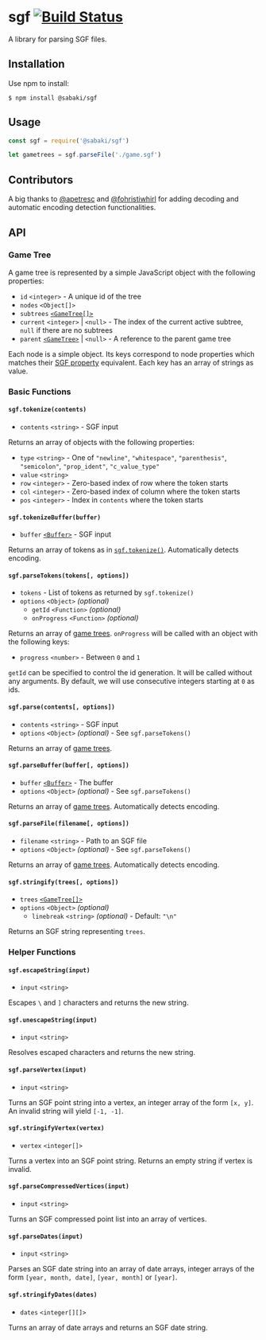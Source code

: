 # sgf [![Build Status](https://travis-ci.org/SabakiHQ/sgf.svg?branch=master)](https://travis-ci.org/SabakiHQ/sgf)

A library for parsing SGF files.

## Installation

Use npm to install:

~~~
$ npm install @sabaki/sgf
~~~

## Usage

~~~js
const sgf = require('@sabaki/sgf')

let gametrees = sgf.parseFile('./game.sgf')
~~~

## Contributors

A big thanks to [@apetresc](https://github.com/apetresc) and [@fohristiwhirl](https://github.com/fohristiwhirl) for adding decoding and automatic encoding detection functionalities.

## API

### Game Tree

A game tree is represented by a simple JavaScript object with the following properties:

* `id` `<integer>` - A unique id of the tree
* `nodes` `<Object[]>`
* `subtrees` [`<GameTree[]>`](#game-tree)
* `current` `<integer>` | `<null>` - The index of the current active subtree, `null` if there are no subtrees
* `parent` [`<GameTree>`](#game-tree) | `<null>` - A reference to the parent game tree

Each node is a simple object. Its keys correspond to node properties which matches their [SGF property](https://www.red-bean.com/sgf/proplist.html) equivalent. Each key has an array of strings as value.

### Basic Functions

#### `sgf.tokenize(contents)`

- `contents` `<string>` - SGF input

Returns an array of objects with the following properties:

- `type` `<string>` - One of `"newline"`, `"whitespace"`, `"parenthesis"`, `"semicolon"`, `"prop_ident"`, `"c_value_type"`
- `value` `<string>`
- `row` `<integer>` - Zero-based index of row where the token starts
- `col` `<integer>` - Zero-based index of column where the token starts
- `pos` `<integer>` - Index in `contents` where the token starts

#### `sgf.tokenizeBuffer(buffer)`

- `buffer` [`<Buffer>`](https://nodejs.org/api/buffer.html) - SGF input

Returns an array of tokens as in [`sgf.tokenize()`](#sgftokenizecontents). Automatically detects encoding.

#### `sgf.parseTokens(tokens[, options])`

- `tokens` - List of tokens as returned by `sgf.tokenize()`
- `options` `<Object>` *(optional)*
    - `getId` `<Function>` *(optional)*
    - `onProgress` `<Function>` *(optional)*

Returns an array of [game trees](#game-tree). `onProgress` will be called with an object with the following keys:

- `progress` `<number>` - Between `0` and `1`

`getId` can be specified to control the id generation. It will be called without any arguments. By default, we will use consecutive integers starting at `0` as ids.

#### `sgf.parse(contents[, options])`

- `contents` `<string>` - SGF input
- `options` `<Object>` *(optional)* - See `sgf.parseTokens()`

Returns an array of [game trees](#game-tree).

#### `sgf.parseBuffer(buffer[, options])`

- `buffer` [`<Buffer>`](https://nodejs.org/api/buffer.html) - The buffer
- `options` `<Object>` *(optional)* - See `sgf.parseTokens()`

Returns an array of [game trees](#game-tree). Automatically detects encoding.

#### `sgf.parseFile(filename[, options])`

- `filename` `<string>` - Path to an SGF file
- `options` `<Object>` *(optional)* - See `sgf.parseTokens()`

Returns an array of [game trees](#game-tree). Automatically detects encoding.

#### `sgf.stringify(trees[, options])`

- `trees` [`<GameTree[]>`](#game-tree)
- `options` `<Object>` *(optional)*
    - `linebreak` `<string>` *(optional)* - Default: `"\n"`

Returns an SGF string representing `trees`.

### Helper Functions

#### `sgf.escapeString(input)`

- `input` `<string>`

Escapes `\` and `]` characters and returns the new string.

#### `sgf.unescapeString(input)`

- `input` `<string>`

Resolves escaped characters and returns the new string.

#### `sgf.parseVertex(input)`

- `input` `<string>`

Turns an SGF point string into a vertex, an integer array of the form `[x, y]`. An invalid string will yield `[-1, -1]`.

#### `sgf.stringifyVertex(vertex)`

- `vertex` `<integer[]>`

Turns a vertex into an SGF point string. Returns an empty string if vertex is invalid.

#### `sgf.parseCompressedVertices(input)`

- `input` `<string>`

Turns an SGF compressed point list into an array of vertices.

#### `sgf.parseDates(input)`

- `input` `<string>`

Parses an SGF date string into an array of date arrays, integer arrays of the form `[year, month, date]`, `[year, month]` or `[year]`.

#### `sgf.stringifyDates(dates)`

- `dates` `<integer[][]>`

Turns an array of date arrays and returns an SGF date string.
